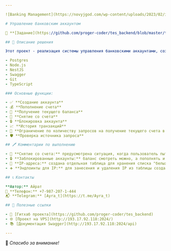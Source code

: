 ```yaml
---

![Banking Management](https://novyjgod.com/wp-content/uploads/2023/02/internet-banking-1.png)

# Управление банковским аккаунтом

📜 **[Задание](https://github.com/proger-coder/tes_backend/blob/master/taskDescription.md)**: для детального описания задачи, смотрите данную ссылку.

## 🎯 Описание решения

Этот проект - реализация системы управления банковскими аккаунтами, созданная с использованием следующих технологий:

- Postgres
- Node.js
- NestJS
- Swagger
- Git
- TypeScript

### Основные функции:

- ✅ **Создание аккаунта**
- 💰 **Пополнение счета**
- 🧾 **Получение текущего баланса**
- 💸 **Снятие со счета**
- 🔒 **Блокировка аккаунта**
- 📈 **История транзакций**
- 🛑 **Ограничение по количеству запросов на получение текущего счета в день**
- 🛡️ **Проверка источника запроса**

## 🖊 Комментарии по выполнению

- 🛑 **Снятие со счета:** предусмотрена ситуация, когда пользователь пытается снять с счета больше, чем доступно.
- 🔒 **Заблокированные аккаунты:** баланс смотреть можно, а пополнять и списывать нельзя.
- 📑 **IP-адреса:** создана отдельная таблица для хранения списка "белых" IP.
- ➕ **Эндпоинты для IP:** для занесения и удаления IP из таблицы созданы эндпоинты в контроллере Account.

## 📞 Контакты

**Автор:** Айрат  
📱 **Телефон:** +7-987-207-1-444  
📬 **Telegram:** [Ayra_t](https://t.me/Ayra_t)

## 🔗 Полезные ссылки

- 📁 [Гитхаб проекта](https://github.com/proger-coder/tes_backend)
- 🌐 [Проект на VPS](http://193.17.92.118:2024/)
- 📚 [Документация Swagger](http://193.17.92.118:2024/api)

---
```


💼 *Спасибо за внимание!*